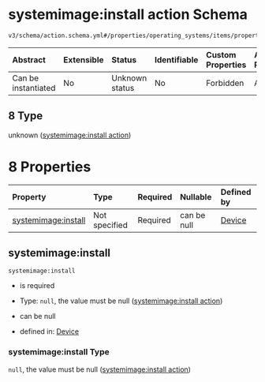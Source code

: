 # systemimage:install action Schema

```txt
v3/schema/action.schema.yml#/properties/operating_systems/items/properties/steps/items/properties/actions/items/oneOf/8
```



| Abstract            | Extensible | Status         | Identifiable | Custom Properties | Additional Properties | Access Restrictions | Defined In                                                          |
| :------------------ | :--------- | :------------- | :----------- | :---------------- | :-------------------- | :------------------ | :------------------------------------------------------------------ |
| Can be instantiated | No         | Unknown status | No           | Forbidden         | Allowed               | none                | [device.schema.json*](../device.schema.json "open original schema") |

## 8 Type

unknown ([systemimage:install action](device-properties-operating-systems-operating-system-properties-steps-step-properties-group-step-action-oneof-systemimageinstall-action.md))

# 8 Properties

| Property                                   | Type          | Required | Nullable    | Defined by                                                                                                                                                                                                                                                                                                                                         |
| :----------------------------------------- | :------------ | :------- | :---------- | :------------------------------------------------------------------------------------------------------------------------------------------------------------------------------------------------------------------------------------------------------------------------------------------------------------------------------------------------- |
| [systemimage:install](#systemimageinstall) | Not specified | Required | can be null | [Device](device-properties-operating-systems-operating-system-properties-steps-step-properties-group-step-action-oneof-systemimageinstall-action-properties-systemimageinstall-action.md "v3/schema/action.schema.yml#/properties/operating_systems/items/properties/steps/items/properties/actions/items/oneOf/8/properties/systemimage:install") |

## systemimage:install



`systemimage:install`

*   is required

*   Type: `null`, the value must be null ([systemimage:install action](device-properties-operating-systems-operating-system-properties-steps-step-properties-group-step-action-oneof-systemimageinstall-action-properties-systemimageinstall-action.md))

*   can be null

*   defined in: [Device](device-properties-operating-systems-operating-system-properties-steps-step-properties-group-step-action-oneof-systemimageinstall-action-properties-systemimageinstall-action.md "v3/schema/action.schema.yml#/properties/operating_systems/items/properties/steps/items/properties/actions/items/oneOf/8/properties/systemimage:install")

### systemimage:install Type

`null`, the value must be null ([systemimage:install action](device-properties-operating-systems-operating-system-properties-steps-step-properties-group-step-action-oneof-systemimageinstall-action-properties-systemimageinstall-action.md))
